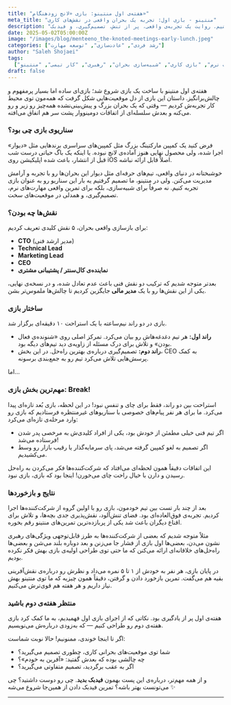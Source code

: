 ```yaml
---
title: "هفته‌ی اول منتینو: بازی «لانچ زودهنگام»"
meta_title: "منتینو - بازی اول: تجربه یک بحران واقعی در نقش‌های کاری"
description: "در اولین هفته‌ی منتینو، یک سناریوی بحرانی از دنیای واقعی کار را در قالب بازی «لانچ زودهنگام» شبیه‌سازی کردیم تا مهارت‌های نرم شرکت‌کننده‌ها را به چالش بکشیم. روایت یک تجربه‌ی واقعی، پر از تنش، تصمیم‌گیری، و فیدبک."
date: 2025-05-02T05:00:00Z
image: "/images/blog/menteeno_the-knoted-meetings-early-lunch.jpeg"
categories: ["رشد فردی", "عادت‌سازی", "توسعه مهارت"]
author: "Saleh Shojaei"
tags:
  ["مهارت نرم", "بازی کاری", "شبیه‌سازی بحران", "رهبری", "کار تیمی", "منتینو"]
draft: false
---
```


هفته‌ی اول منتینو با ساخت یک بازی شروع شد؛ بازی‌ای ساده اما بسیار پرمفهوم و چالش‌برانگیز. داستان این بازی از دل موقعیت‌هایی شکل گرفت که همه‌مون توی محیط کار تجربه‌ش کردیم — وقتی که یک بحران بزرگ و پیش‌بینی‌نشده همه‌چیز رو زیر و رو می‌کنه و بعدش سلسله‌ای از اتفاقات دومینووار پشت سر هم اتفاق می‌افته.

### سناریوی بازی چی بود؟

فرض کنید یک کمپین مارکتینگ بزرگ مثل کمپین‌های سراسری برندهایی مثل «دیوار» اجرا شده، ولی محصول نهایی هنوز آماده‌ی لانچ نبوده. یا اینکه یک باگ حیاتی درست شب قبل از انتشار، باعث شده اپلیکیشن روی iOS اصلاً قابل ارائه نباشه.

خوشبختانه در دنیای واقعی، تیم‌های حرفه‌ای مثل دیوار این بحران‌ها رو با تجربه و آرامش مدیریت می‌کنن. ولی در منتینو، ما تصمیم گرفتیم یه بار این سناریو رو به عنوان بازی تجربه کنیم. نه صرفاً برای شبیه‌سازی، بلکه برای تمرین واقعی مهارت‌های نرم، تصمیم‌گیری، و همدلی در موقعیت‌های سخت.

### نقش‌ها چه بودن؟

برای بازسازی واقعی بحران، ۵ نقش کلیدی تعریف کردیم:

- **CTO** (مدیر ارشد فنی)
- **Technical Lead**
- **Marketing Lead**
- **CEO**
- **نماینده‌ی کال‌سنتر / پشتیبانی مشتری**

بعدتر متوجه شدیم که ترکیب دو نقش فنی باعث عدم تعادل شده، و در نسخه‌ی نهایی، یکی از این نقش‌ها رو با یک **مدیر مالی** جایگزین کردیم تا چالش‌ها ملموس‌تر بشن.

### ساختار بازی

بازی در دو راند نیم‌ساعته با یک استراحت ۱۰ دقیقه‌ای برگزار شد.

- **راند اول:** هر تیم دغدغه‌هاش رو بیان می‌کرد. تمرکز اصلی روی «شنونده‌ی فعال بودن» و تلاش برای درک مسئله از زاویه‌ی دید تیم‌های دیگه بود.
- **راند دوم:** تصمیم‌گیری درباره‌ی بهترین راه‌حل. در این بخش، CEO به کمک پرسش‌هایی تلاش می‌کرد تیم رو به جمع‌بندی برسونه.

اما...

### مهم‌ترین بخش بازی: Break!

استراحت بین دو راند، فقط برای چای و تنفس نبود! در این لحظه، بازی بُعد تازه‌ای پیدا می‌کرد. ما برای هر نفر پیام‌های خصوصی با سناریوهای غیرمنتظره فرستادیم که بازی رو وارد مرحله‌ی تازه‌ای می‌کرد:

- اگر تیم فنی خیلی مطمئن از خودش بود، یکی از افراد کلیدی‌ش به مرخصی پدر شدن فرستاده می‌شد!
- اگر تصمیم به لغو کمپین گرفته می‌شد، پای سرمایه‌گذار یا رقیب بازار رو وسط می‌کشیدیم.

این اتفاقات دقیقاً همون لحظه‌ای می‌افتاد که شرکت‌کننده‌ها فکر می‌کردن به راه‌حل رسیدن و دارن با خیال راحت چای می‌خورن! اینجا بود که بازی، بازی نبود.

### نتایج و بازخوردها

بعد از چند بار تست بین تیم خودمون، بازی رو با اولین گروه از شرکت‌کننده‌ها اجرا کردیم. تجربه‌ی فوق‌العاده‌ای بود. فضای تنش‌آلود، نقش‌پذیری جدی بچه‌ها، و تلاش برای اقناع دیگران باعث شد یکی از پربازده‌ترین تمرین‌های منتینو رقم بخوره.

مثلاً متوجه شدیم که بعضی از شرکت‌کننده‌ها به طرز قابل‌توجهی ویژگی‌های رهبری نشون می‌دن، بعضی‌ها اول بازی از فشار جا می‌زنن و بعد دوباره بلند می‌شن و بعضی‌ها راه‌حل‌های خلاقانه‌ای ارائه می‌کنن که ما حتی توی طراحی اولیه‌ی بازی بهش فکر نکرده بودیم.

در پایان بازی، هر نفر به خودش از ۱ تا ۵ نمره می‌داد و نظرش رو درباره‌ی نقش‌آفرینی بقیه هم می‌گفت. تمرین بازخورد دادن و گرفتن، دقیقاً همون چیزیه که ما توی منتینو بهش نیاز داریم و هر هفته هم قوی‌ترش می‌کنیم.

### منتظر هفته‌ی دوم باشید

هفته‌ی اول پر از یادگیری بود. نکاتی که از اجرای بازی اول فهمیدیم، به ما کمک کرد بازی هفته‌ی دوم رو طراحی کنیم — که به‌زودی درباره‌ش می‌نویسیم.

اگر تا اینجا خوندی، ممنونیم! حالا نوبت شماست:

- شما توی موقعیت‌های بحرانی کاری، چطوری تصمیم می‌گیرید؟
- چه چالشی بوده که بعدش گفتید: «آفرین به خودم»؟
- اگر به عقب برگردید، تصمیم متفاوتی می‌گیرید؟

و از همه مهم‌تر، درباره‌ی این پست بهمون **فیدبک بدید**. چی رو دوست داشتید؟ چی می‌تونست بهتر باشه؟ تمرین فیدبک دادن از همین‌جا شروع می‌شه ✨

---
